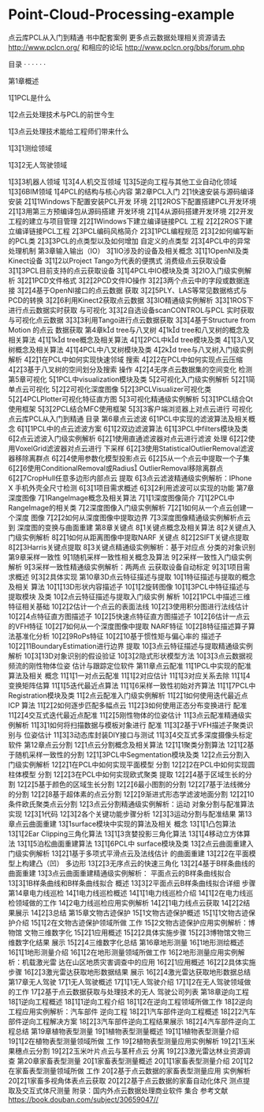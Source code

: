 # Point-Cloud-Processing-example
点云库PCL从入门到精通 书中配套案例
更多点云数据处理相关资源请去 http://www.pclcn.org/ 和相应的论坛 http://www.pclcn.org/bbs/forum.php

目录  · · · · · ·

第1章概述

11PCL是什么

12点云处理技术与PCL的前世今生

13点云处理技术能给工程师们带来什么

131测绘领域

132无人驾驶领域

133机器人领域
134人机交互领域
135逆向工程与其他工业自动化领域
136BIM领域
14PCL的结构与核心内容
第2章PCL入门
21快速安装与源码编译安装
211Windows下配置安装PCL开发
环境
212ROS下配置搭建PCL开发环境
213用第三方预编译包从源码搭建
开发环境
214从源码搭建开发环境
22开发工程的建立与项目管理
221Windows下建立编译链接PCL
工程
222ROS下建立编译链接PCL工程
23PCL编码风格简介
231PCL编程规范
232如何编写新的PCL类
233PCL的点类型以及如何增加
自定义的点类型
234PCL中的异常处理机制
第3章输入输出（IO）
31IO涉及的设备及相关概念
311OpenNI及类Kinect设备
312以Project Tango为代表的便携式
消费级点云获取设备
313PCL目前支持的点云获取设备
314PCL中IO模块及类
32IO入门级实例解析
321PCD文件格式
322PCD文件IO操作
323两个点云中的字段或数据连接
324基于OpenNI接口的点云数据
获取
325PLY、LAS等常见数据格式与
PCD的转换
326利用Kinect2获取点云数据
33IO精通级实例解析
331ROS下进行点云数据实时获取
与可视化
332自选设备scanCONTROL与PCL
实时获取与可视化点云数据
333利用Tango进行点云数据获取
334基于Structure from Motion 的点云
数据获取
第4章kd tree与八叉树
41kd tree和八叉树的概念及
相关算法
411kd tree概念及相关算法
412PCL中kd tree模块及类
413八叉树概念及相关算法
414PCL中八叉树模块及类
42kd tree与八叉树入门级实例解析
421在PCL中如何实现快速邻域
搜索
422在PCL中如何实现点云压缩
423基于八叉树的空间划分及搜索
操作
424无序点云数据集的空间变化
检测
第5章可视化
51PCL中visualization模块及类
52可视化入门级实例解析
521简单点云可视化
522可视化深度图像
523PCLVisualizer可视化类
524PCLPlotter可视化特征直方图
53可视化精通级实例解析
531PCL结合Qt使用框架
532PCL结合MFC使用框架
533客户端浏览器上对点云进行
可视化
点云库PCL从入门到精通
目录
第6章点云滤波
61PCL中实现的滤波算法及相关概念
611PCL中的点云滤波方案
612双边滤波算法
613PCL中filters模块及类
62点云滤波入门级实例解析
621使用直通滤波器对点云进行滤波
处理
622使用VoxelGrid滤波器对点云进行
下采样
623使用StatisticalOutlierRemoval滤波
器移除离群点
624使用参数化模型投影点云
625从一个点云中提取一个子集
626使用ConditionalRemoval或Radius
OutlierRemoval移除离群点
627CropHull任意多边形内部点云
提取
63点云滤波精通级实例解析：IPhone X
手机外壳全尺寸检测
631项目需求概述
632利用滤波可以实现的功能
第7章深度图像
71RangeImage概念及相关算法
711深度图像简介
712PCL中RangeImage的相关类
72深度图像入门级实例解析
721如何从一个点云创建一个深度
图像
722如何从深度图像中提取边界
73深度图像精通级实例解析点云到
深度图的变换与曲面重建
第8章关键点
81关键点概念及相关算法
82关键点入门级实例解析
821如何从距离图像中提取NARF
关键点
822SIFT关键点提取
823Harris关键点提取
83关键点精通级实例解析：基于对应点
分类的对象识别
第9章采样一致性
91随机采样一致性相关概念及算法
92采样一致性入门级实例解析
93采样一致性精通级实例解析：两两点
云获取设备自动标定
931项目需求概述
932具体实现
第10章3D点云特征描述与提取
101特征描述与提取的概念及相关
算法
10113D形状内容描述子
1012旋转图像
1013PCL中特征描述与提取模块
及类
102点云特征描述与提取入门级实例
解析
1021PCL中描述三维特征相关基础
1022估计一个点云的表面法线
1023使用积分图进行法线估计
1024点特征直方图描述子
1025快速点特征直方图描述子
1026估计一点云的VFH特征
1027如何从一个深度图像中提取
NARF特征
1028特征描述算子算法基准化分析
1029RoPs特征
10210基于惯性矩与偏心率的
描述子
10211BoundaryEstimation进行边界
提取
103点云特征描述与提取精通级实例
解析
10313D对象识别的假设验证
1032隐式形状模型方法
1033点云数据视频流的刚性物体位姿
估计与跟踪定位软件
第11章点云配准
111PCL中实现的配准算法及相关
概念
1111一对点云配准
1112对应估计
1113对应关系去除
1114变换矩阵估算
1115迭代最近点算法
1116采样一致性初始对齐算法
1117PCL中Registration模块及类
112点云配准入门级实例解析
1121如何使用迭代最近点ICP
算法
1122如何逐步匹配多幅点云
1123如何使用正态分布变换进行
配准
1124交互式迭代最近点配准
1125刚性物体的位姿估计
113点云配准精通级实例解析
1131如何将扫描数据与模板对象进行
配准
1132基于VFH描述子聚类识别与
位姿估计
1133动态库封装DIY接口与测试
1134交互式多深度摄像头标定
软件
第12章点云分割
121点云分割概念及相关算法
1211聚类分割算法
1212基于随机采样一致性的分割
1213PCL中Segmentation模块及类
122点云分割入门级实例解析
1221在PCL中如何实现平面模型
分割
1222在PCL中如何实现圆柱体模型
分割
1223在PCL中如何实现欧式聚类
提取
1224基于区域生长的分割
1225基于颜色的区域生长分割
1226最小图割的分割
1227基于法线微分的分割
1228基于超体素的点云分割
1229渐进式形态学滤波地面分割
12210条件欧氏聚类点云分割
123点云分割精通级实例解析：运动
对象分割与配准算法实现
1231代码
1232各个关键功能步骤分析
1233运动分割与配准结果
第13章点云曲面重建
131surface模块中实现的算法及相关
概念
1311凸包算法
1312Ear Clipping三角化算法
1313贪婪投影三角化算法
1314移动立方体算法
1315泊松曲面重建算法
1316PCL中 surface模块及类
132点云曲面重建入门级实例解析
1321基于多项式平滑点云及法线估计
的曲面重建
1322在平面模型上构建凸（凹）
多边形
1323无序点云的快速三角化
1324基于B样条曲线的曲面重建
133点云曲面重建精通级实例解析：
平面点云的B样条曲线拟合
1331B样条曲线和B样条曲线拟合
概述
1332平面点云B样条曲线拟合详细
步骤
第14章电力线巡检
141电力线巡检概述
1411电力线巡检介绍
1412在电力线巡检领域做的工作
142电力线巡检应用实例解析
1421电力线点云获取
1422结果展示
1423总结
第15章文物古迹保护
151文物古迹保护概述
1511文物古迹保护介绍
1512在文物古迹保护领域所做
工作
152文物古迹保护应用实例解析：博物馆
文物三维数字化
1521应用概述
1522具体实施步骤
1523博物馆文物三维数字化结果
展示
1524三维数字化总结
第16章地形测量
161地形测绘概述
1611地形测量介绍
1612在地形测量领域所做工作
162地形测量应用实例解析：机载激光雷
达在山区地质灾害调查中的应用
1621应用概述
1622具体实施步骤
1623激光雷达获取地形数据结果
展示
1624激光雷达获取地形数据总结
第17章无人驾驶
171无人驾驶概述
1711无人驾驶介绍
1712在无人驾驶领域做的工作
172基于点云数据获取与处理技术的无人
驾驶公司列表
第18章逆向工程
181逆向工程概述
1811逆向工程介绍
1812在逆向工程领域所做工作
182逆向工程应用实例解析：汽车部件
逆向工程
1821汽车部件逆向工程概述
1822汽车部件逆向工程解决方案
1823汽车部件逆向工程结果展示
1824汽车部件逆向工程总结
第19章植物表型测量
191植物表型测量概述
1911植物表型测量介绍
1912在植物表型测量领域所做
工作
192植物表型测量应用实例解析
1921玉米果穗点云分割
1922玉米叶片点云与茎秆点云
分离
1923激光雷达林业资源调查
第20章家畜表型测量
201家畜表型测量概述
2011家畜表型测量介绍
2012在家畜表型测量领域所做
工作
202基于点云数据的家畜表型测量应用
实例解析
2021家畜多视角体表点云获取
2022基于点云数据的家畜自动化体尺
测点提取及交互式体尺测量
附录：国内外点云数据处理商业软件
集合
参考文献
https://book.douban.com/subject/30659047//



